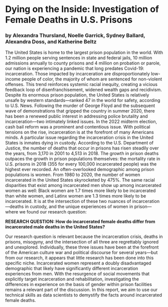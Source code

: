 # Dying on the Inside: Investigation of Female Deaths in U.S. Prisons
### by Alexandra Thursland, Noelle Garrick, Sydney Ballard, Alexandra Doss, and Katherine Beltz

The United States is home to the largest prison population in the world. With 1.2 million people serving sentences in state and federal jails, 10 million admissions annually to county prisons and 4 million on probation or parole, our nation is experiencing a pandemic that long predates Covid-19: incarceration. 
Those impacted by incarceration are disproportionately low-income people of color, the majority of whom are sentenced for non-violent offenses. This trend reinforces systemic racial inequity, creating a vicious feedback loop of disenfranchisement, widened wealth gaps and recidivism. Despite its enormous prison population, the United States is relatively unsafe by western standards—ranked 47 in the world for safety, according to U.S. News. 
Following the murder of George Floyd and the subsequent wave of demonstrations that gripped the country in summer 2020, there has been a renewed public interest in addressing police brutality and incarceration—two intimately linked issues. In the 2022 midterm election, cash bail reform was a prominent and contentious issue. With political tensions on the rise, incarceration is at the forefront of many Americans minds.
A particular issue regarding the incarceration crisis in the United States is inmates dying in custody. According to the U.S. Department of Justice, the number of deaths that occur in prisons has risen steadily over the years, from 3,170 in 2001 to 4,513 in 2018. The growth in prison deaths outpaces the growth in prison populations themselves: the mortality rate in U.S. prisons in 2018 (355 for every 100,000 incarcerated people) was the highest ever recorded. 
An often-overlooked demographic among prison populations is women. From 1980 to 2020, the number of women incarcerated in the United States skyrocketed by 475%. The same racial disparities that exist among incarcerated men show up among incarcerated women as well: Black women are 1.7 times more likely to be incarcerated than white women, and Latinx women are 1.3 times more likely to be incarcerated.
It is at the intersection of these two nuances of incarceration—deaths in custody, and the unique experiences of women in prison—where we found our research question: 

**RESEARCH QUESTION: How do incarcerated female deaths differ from incarcerated male deaths in the United States?**

Our research question is relevant because the incarceration crisis, deaths in prisons, misogyny, and the intersection of all three are regrettably ignored and unexplored. Individually, these three issues have been at the forefront of the American culture war and political discourse for several years—but from our research, it appears that little research has been done into this specific niche. Incarcerated women represent a doubly disadvantaged demographic that likely have significantly different incarceration experiences from men. With the resurgence of social movements that explicitly target incarceration and rehabilitation, investigating the differences in experience on the basis of gender within prison facilities remains a relevant part of the discussion. In this report, we aim to use our technical skills as data scientists to demystify the facts around incarcerated female deaths. 
